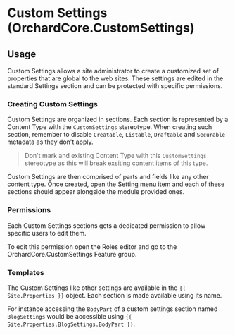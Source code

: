 # Custom Settings (OrchardCore.CustomSettings)

## Usage

Custom Settings allows a site administrator to create a customized set of properties that are global to the web sites. These settings are 
edited in the standard Settings section and can be protected with specific permissions.

### Creating Custom Settings

Custom Settings are organized in sections. Each section is represented by a Content Type with the `CustomSettings` stereotype.
When creating such section, remember to disable `Creatable`, `Listable`, `Draftable` and `Securable` metadata as they don't apply.

> Don't mark and existing Content Type with this `CustomSettings` stereotype as this will break exsiting content items of this type.

Custom Settings are then comprised of parts and fields like any other content type. Once created, open the Setting menu item and each
of these sections should appear alongside the module provided ones.

### Permissions

Each Custom Settings sections gets a dedicated permission to allow specific users to edit them.

To edit this permission open the Roles editor and go to the OrchardCore.CustomSettings Feature group.

### Templates

The Custom Settings like other settings are available in the `{{ Site.Properties }}` object. Each section is made available
using its name. 

For instance accessing the `BodyPart` of a custom settings section named `BlogSettings` would be accessible using `{{ Site.Properties.BlogSettings.BodyPart }}`.
